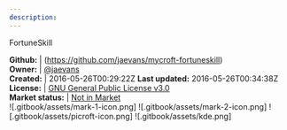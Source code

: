 ```yaml
---
description: 
---
```

FortuneSkill



**Github:** | (https://github.com/jaevans/mycroft-fortuneskill)  
**Owner:** | [@jaevans](https://github.com/jaevans)  
**Created:** | 2016-05-26T00:29:22Z  **Last updated:** 2016-05-26T00:34:38Z  
**License:** | [GNU General Public License v3.0](https://api.github.com/licenses/gpl-3.0)  
**Market status:** | [Not in Market](https://market.mycroft.ai/skill/)  
 ![.gitbook/assets/mark-1-icon.png]  ![.gitbook/assets/mark-2-icon.png]  ![.gitbook/assets/picroft-icon.png]  ![.gitbook/assets/kde.png]  
